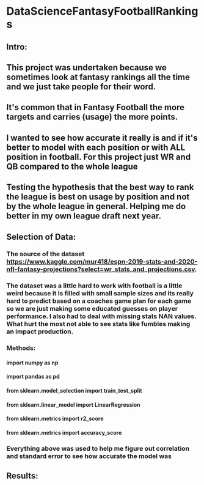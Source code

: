 # DataScienceFantasyFootballRankings

## Intro:
## This project was undertaken because we sometimes look at fantasy rankings all the time and we just take people for their word. 
## It's common that in Fantasy Football the more targets and carries (usage) the more points. 
## I wanted to see how accurate it really is and if it's better to model with each position or with ALL position in football. For this project just WR and QB compared to the whole league
## Testing the hypothesis that the best way to rank the league is best on usage by position and not by the whole league in general. Helping me do better in my own league draft next year.

## Selection of Data:
### The source of the dataset https://www.kaggle.com/mur418/espn-2019-stats-and-2020-nfl-fantasy-projections?select=wr_stats_and_projections.csv. 

### The dataset was a little hard to work with football is a little weird because it is filled with small sample sizes and its really hard to predict based on a coaches game plan for each game so we are just making some educated guesses on player performance. I also had to deal with missing stats NAN values. What hurt the most not able to see stats like fumbles making an impact production.

### Methods: 
#### import numpy as np 
#### import pandas as pd
#### from sklearn.model_selection import train_test_split 
#### from sklearn.linear_model import LinearRegression
#### from sklearn.metrics import r2_score
#### from sklearn.metrics import accuracy_score

### Everything above was used to help me figure out correlation and standard error to see how accurate the model was

## Results: 
## 
